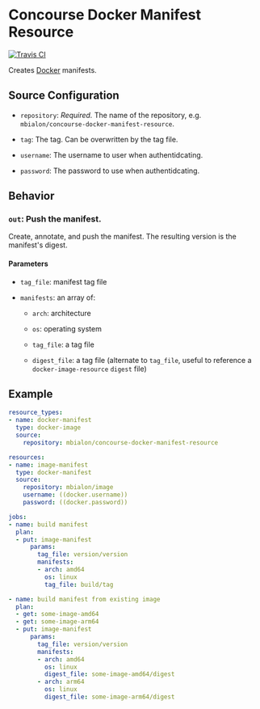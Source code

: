 # Concourse Docker Manifest Resource

[![Travis CI](https://img.shields.io/travis/mbialon/concourse-docker-manifest-resource.svg?style=for-the-badge)](https://travis-ci.org/mbialon/concourse-docker-manifest-resource)

Creates [Docker](https://docker.io/) manifests.

## Source Configuration

* `repository`: *Required.* The name of the repository, e.g. `mbialon/concourse-docker-manifest-resource`.

* `tag`: The tag. Can be overwritten by the tag file.

* `username`: The username to user when authentidcating.

* `password`: The password to use when authentidcating.

## Behavior

### `out`: Push the manifest.

Create, annotate, and push the manifest. The resulting version is the manifest's digest.

#### Parameters

* `tag_file`: manifest tag file

* `manifests`: an array of:

    * `arch`: architecture

    * `os`: operating system

    * `tag_file`: a tag file

    * `digest_file`: a tag file (alternate to `tag_file`, useful to reference a `docker-image-resource` `digest` file)

## Example

```yaml
resource_types:
- name: docker-manifest
  type: docker-image
  source:
    repository: mbialon/concourse-docker-manifest-resource

resources:
- name: image-manifest
  type: docker-manifest
  source:
    repository: mbialon/image
    username: ((docker.username))
    password: ((docker.password))

jobs:
- name: build manifest
  plan:
  - put: image-manifest
      params:
        tag_file: version/version
        manifests:
        - arch: amd64
          os: linux
          tag_file: build/tag

- name: build manifest from existing image
  plan:
  - get: some-image-amd64
  - get: some-image-arm64
  - put: image-manifest
      params:
        tag_file: version/version
        manifests:
        - arch: amd64
          os: linux
          digest_file: some-image-amd64/digest
        - arch: arm64
          os: linux
          digest_file: some-image-arm64/digest
```
